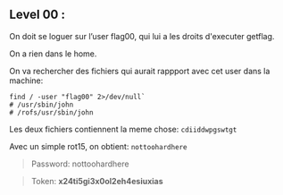 ## **Level 00 :**

On doit se loguer sur l’user flag00, qui lui a les droits d'executer getflag.

On a rien dans le home.

On va rechercher des fichiers qui aurait rappport avec cet user dans la machine:

```shell
find / -user "flag00" 2>/dev/null`
# /usr/sbin/john
# /rofs/usr/sbin/john
```

Les deux fichiers contiennent la meme chose: `cdiiddwpgswtgt`

Avec un simple rot15, on obtient: `nottoohardhere`

>  Password: nottoohardhere

>  Token: **x24ti5gi3x0ol2eh4esiuxias**